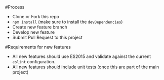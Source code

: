 #Process

- Clone or Fork this repo
- `npm install` (make sure to install the `devDependencies`)
- Create new feature branch
- Develop new feature
- Submit Pull Request to this project

#Requirements for new features

- All new features should use ES2015 and validate against the current `eslint` configuration.
- All new features should include unit tests (once this are part of the main project)
